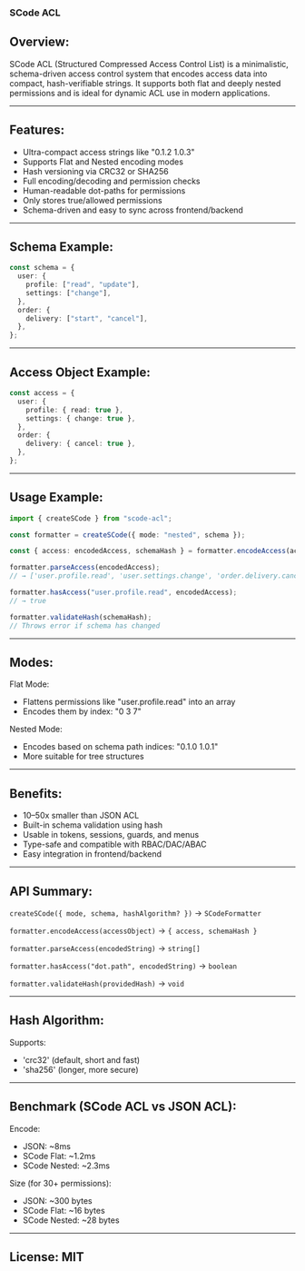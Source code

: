 ### SCode ACL

## Overview:

SCode ACL (Structured Compressed Access Control List) is a minimalistic, schema-driven access control system that encodes access data into compact, hash-verifiable strings. It supports both flat and deeply nested permissions and is ideal for dynamic ACL use in modern applications.

---

## Features:

- Ultra-compact access strings like "0.1.2 1.0.3"
- Supports Flat and Nested encoding modes
- Hash versioning via CRC32 or SHA256
- Full encoding/decoding and permission checks
- Human-readable dot-paths for permissions
- Only stores true/allowed permissions
- Schema-driven and easy to sync across frontend/backend

---

## Schema Example:

```ts
const schema = {
  user: {
    profile: ["read", "update"],
    settings: ["change"],
  },
  order: {
    delivery: ["start", "cancel"],
  },
};
```

---

## Access Object Example:

```ts
const access = {
  user: {
    profile: { read: true },
    settings: { change: true },
  },
  order: {
    delivery: { cancel: true },
  },
};
```

---

## Usage Example:

```ts
import { createSCode } from "scode-acl";

const formatter = createSCode({ mode: "nested", schema });

const { access: encodedAccess, schemaHash } = formatter.encodeAccess(access);

formatter.parseAccess(encodedAccess);
// → ['user.profile.read', 'user.settings.change', 'order.delivery.cancel']

formatter.hasAccess("user.profile.read", encodedAccess);
// → true

formatter.validateHash(schemaHash);
// Throws error if schema has changed
```

---

## Modes:

Flat Mode:

- Flattens permissions like "user.profile.read" into an array
- Encodes them by index: "0 3 7"

Nested Mode:

- Encodes based on schema path indices: "0.1.0 1.0.1"
- More suitable for tree structures

---

## Benefits:

- 10–50x smaller than JSON ACL
- Built-in schema validation using hash
- Usable in tokens, sessions, guards, and menus
- Type-safe and compatible with RBAC/DAC/ABAC
- Easy integration in frontend/backend

---

## API Summary:

`createSCode({ mode, schema, hashAlgorithm? })` → `SCodeFormatter`

`formatter.encodeAccess(accessObject)` → `{ access, schemaHash }`

`formatter.parseAccess(encodedString)` → `string[]`

`formatter.hasAccess("dot.path", encodedString)` → `boolean`

`formatter.validateHash(providedHash)` → `void`

---

## Hash Algorithm:

Supports:

- 'crc32' (default, short and fast)
- 'sha256' (longer, more secure)

---

## Benchmark (SCode ACL vs JSON ACL):

Encode:

- JSON: ~8ms
- SCode Flat: ~1.2ms
- SCode Nested: ~2.3ms

Size (for 30+ permissions):

- JSON: ~300 bytes
- SCode Flat: ~16 bytes
- SCode Nested: ~28 bytes

---

## License: MIT
